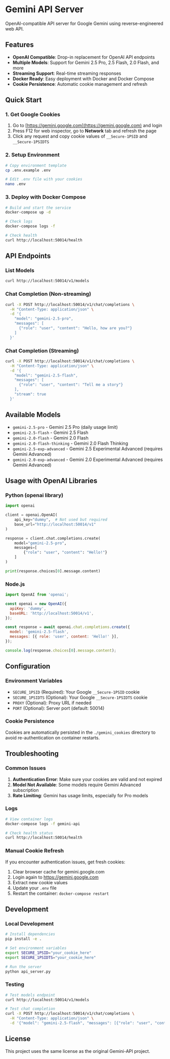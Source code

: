 # Gemini API Server

OpenAI-compatible API server for Google Gemini using reverse-engineered web API.

## Features

- **OpenAI Compatible**: Drop-in replacement for OpenAI API endpoints
- **Multiple Models**: Support for Gemini 2.5 Pro, 2.5 Flash, 2.0 Flash, and more
- **Streaming Support**: Real-time streaming responses
- **Docker Ready**: Easy deployment with Docker and Docker Compose
- **Cookie Persistence**: Automatic cookie management and refresh

## Quick Start

### 1. Get Google Cookies

1. Go to [https://gemini.google.com](https://gemini.google.com) and login
2. Press F12 for web inspector, go to **Network** tab and refresh the page
3. Click any request and copy cookie values of `__Secure-1PSID` and `__Secure-1PSIDTS`

### 2. Setup Environment

```bash
# Copy environment template
cp .env.example .env

# Edit .env file with your cookies
nano .env
```

### 3. Deploy with Docker Compose

```bash
# Build and start the service
docker-compose up -d

# Check logs
docker-compose logs -f

# Check health
curl http://localhost:50014/health
```

## API Endpoints

### List Models
```bash
curl http://localhost:50014/v1/models
```

### Chat Completion (Non-streaming)
```bash
curl -X POST http://localhost:50014/v1/chat/completions \
  -H "Content-Type: application/json" \
  -d '{
    "model": "gemini-2.5-pro",
    "messages": [
      {"role": "user", "content": "Hello, how are you?"}
    ]
  }'
```

### Chat Completion (Streaming)
```bash
curl -X POST http://localhost:50014/v1/chat/completions \
  -H "Content-Type: application/json" \
  -d '{
    "model": "gemini-2.5-flash",
    "messages": [
      {"role": "user", "content": "Tell me a story"}
    ],
    "stream": true
  }'
```

## Available Models

- `gemini-2.5-pro` - Gemini 2.5 Pro (daily usage limit)
- `gemini-2.5-flash` - Gemini 2.5 Flash
- `gemini-2.0-flash` - Gemini 2.0 Flash
- `gemini-2.0-flash-thinking` - Gemini 2.0 Flash Thinking
- `gemini-2.5-exp-advanced` - Gemini 2.5 Experimental Advanced (requires Gemini Advanced)
- `gemini-2.0-exp-advanced` - Gemini 2.0 Experimental Advanced (requires Gemini Advanced)

## Usage with OpenAI Libraries

### Python (openai library)
```python
import openai

client = openai.OpenAI(
    api_key="dummy",  # Not used but required
    base_url="http://localhost:50014/v1"
)

response = client.chat.completions.create(
    model="gemini-2.5-pro",
    messages=[
        {"role": "user", "content": "Hello!"}
    ]
)

print(response.choices[0].message.content)
```

### Node.js
```javascript
import OpenAI from 'openai';

const openai = new OpenAI({
  apiKey: 'dummy',
  baseURL: 'http://localhost:50014/v1',
});

const response = await openai.chat.completions.create({
  model: 'gemini-2.5-flash',
  messages: [{ role: 'user', content: 'Hello!' }],
});

console.log(response.choices[0].message.content);
```

## Configuration

### Environment Variables

- `SECURE_1PSID` (Required): Your Google `__Secure-1PSID` cookie
- `SECURE_1PSIDTS` (Optional): Your Google `__Secure-1PSIDTS` cookie
- `PROXY` (Optional): Proxy URL if needed
- `PORT` (Optional): Server port (default: 50014)

### Cookie Persistence

Cookies are automatically persisted in the `./gemini_cookies` directory to avoid re-authentication on container restarts.

## Troubleshooting

### Common Issues

1. **Authentication Error**: Make sure your cookies are valid and not expired
2. **Model Not Available**: Some models require Gemini Advanced subscription
3. **Rate Limiting**: Gemini has usage limits, especially for Pro models

### Logs

```bash
# View container logs
docker-compose logs -f gemini-api

# Check health status
curl http://localhost:50014/health
```

### Manual Cookie Refresh

If you encounter authentication issues, get fresh cookies:

1. Clear browser cache for gemini.google.com
2. Login again to https://gemini.google.com
3. Extract new cookie values
4. Update your `.env` file
5. Restart the container: `docker-compose restart`

## Development

### Local Development

```bash
# Install dependencies
pip install -e .

# Set environment variables
export SECURE_1PSID="your_cookie_here"
export SECURE_1PSIDTS="your_cookie_here"

# Run the server
python api_server.py
```

### Testing

```bash
# Test models endpoint
curl http://localhost:50014/v1/models

# Test chat completion
curl -X POST http://localhost:50014/v1/chat/completions \
  -H "Content-Type: application/json" \
  -d '{"model": "gemini-2.5-flash", "messages": [{"role": "user", "content": "Test"}]}'
```

## License

This project uses the same license as the original Gemini-API project.

